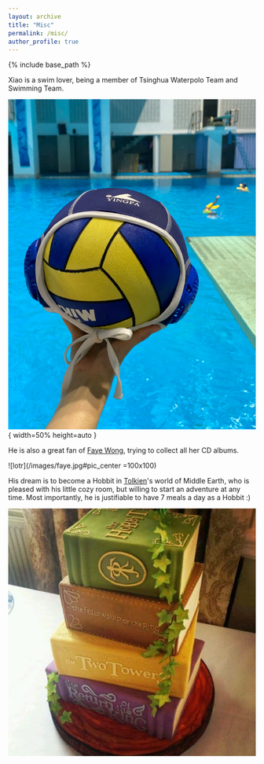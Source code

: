 ```yaml
---
layout: archive
title: "Misc"
permalink: /misc/
author_profile: true
---
```


{% include base_path %}

Xiao is a swim lover, being a member of Tsinghua Waterpolo Team and Swimming Team. 

![lotr](/images/waterpolo.jpg){ width=50% height=auto }

He is also a great fan of [Faye Wong](https://music.apple.com/cn/artist/%E7%8E%8B%E8%8F%B2/41760704), trying to collect all her CD albums.

![lotr](/images/faye.jpg#pic_center =100x100)

His dream is to become a Hobbit in [Tolkien](https://en.wikipedia.org/wiki/J._R._R._Tolkien)'s world of Middle Earth, who is pleased with his little cozy room, but willing to start an adventure at any time. Most importantly, he is justifiable to have 7 meals a day as a Hobbit :)

![lotr](/images/lotr.jpg)
